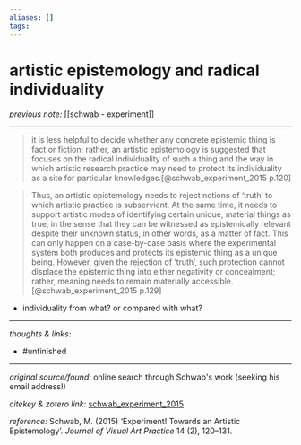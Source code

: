 ```yaml
---
aliases: []
tags:
---
```


# artistic epistemology and radical individuality

_previous note:_ [[schwab - experiment]]

---

>it is less helpful to decide whether any concrete epistemic thing is fact or fiction; rather, an artistic epistemology is suggested that focuses on the radical individuality of such a thing and the way in which artistic research practice may need to protect its individuality as a site for particular knowledges.[@schwab_experiment_2015 p.120]

>Thus, an artistic epistemology needs to reject notions of ‘truth’ to which artistic practice is subservient. At the same time, it needs to support artistic modes of identifying certain unique, material things as true, in the sense that they can be witnessed as epistemically relevant despite their unknown status, in other words, as a matter of fact. This can only happen on a case-by-case basis where the experimental system both produces and protects its epistemic thing as a unique being. However, given the rejection of ‘truth’, such protection cannot displace the epistemic thing into either negativity or concealment; rather, meaning needs to remain materially accessible.[@schwab_experiment_2015 p.129] 

- individuality from what? or compared with what? 

---

_thoughts & links:_



- #unfinished 

---

_original source/found:_ online search through Schwab's work (seeking his email address!)

_citekey & zotero link:_ [schwab_experiment_2015](zotero://select/items/1_G2S4P93H)

_reference:_ Schwab, M. (2015) ‘Experiment! Towards an Artistic Epistemology’. _Journal of Visual Art Practice_ 14 (2), 120–131.


